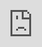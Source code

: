 ```yaml
---
date created: 2022-07-03
date modified: 2022-08-07
---
```


up:: [[☘️ 花园导览 🍀]]

> [!INFO] 提示
> 测试一下。在网站中嵌入ppt的体验如何。可以鼠标移到左下角将其最大化。

<iframe border=0 frameborder=0 src="https://slides.oldwinter.top/" allow="fullscreen" style="position: absolute; top: 0px; left: 0px; height: 100%; width: 100%; z-index: 999;"></iframe>

